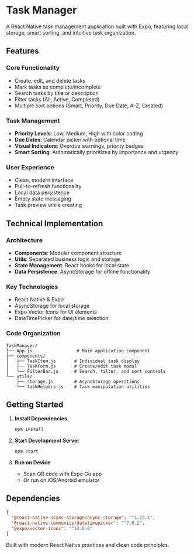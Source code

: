 # Task Manager

A React Native task management application built with Expo, featuring local storage, smart sorting, and intuitive task organization.

## Features

### Core Functionality
- Create, edit, and delete tasks
- Mark tasks as complete/incomplete
- Search tasks by title or description
- Filter tasks (All, Active, Completed)
- Multiple sort options (Smart, Priority, Due Date, A-Z, Created)

### Task Management
- **Priority Levels**: Low, Medium, High with color coding
- **Due Dates**: Calendar picker with optional time
- **Visual Indicators**: Overdue warnings, priority badges
- **Smart Sorting**: Automatically prioritizes by importance and urgency

### User Experience
- Clean, modern interface
- Pull-to-refresh functionality
- Local data persistence
- Empty state messaging
- Task preview while creating

## Technical Implementation

### Architecture
- **Components**: Modular component structure
- **Utils**: Separated business logic and storage
- **State Management**: React hooks for local state
- **Data Persistence**: AsyncStorage for offline functionality

### Key Technologies
- React Native & Expo
- AsyncStorage for local storage
- Expo Vector Icons for UI elements
- DateTimePicker for date/time selection

### Code Organization
```
TaskManager/
├── App.js                 # Main application component
├── components/           
│   ├── TaskItem.js       # Individual task display
│   ├── TaskForm.js       # Create/edit task modal
│   └── FilterBar.js      # Search, filter, and sort controls
└── utils/
    ├── storage.js        # AsyncStorage operations
    └── taskHelpers.js    # Task manipulation utilities
```

## Getting Started

1. **Install Dependencies**
   ```bash
   npm install
   ```

2. **Start Development Server**
   ```bash
   npm start
   ```

3. **Run on Device**
   - Scan QR code with Expo Go app
   - Or run on iOS/Android emulator

## Dependencies

```json
{
  "@react-native-async-storage/async-storage": "^1.23.1",
  "@react-native-community/datetimepicker": "^7.6.2",
  "@expo/vector-icons": "^14.0.0"
}
```

Built with modern React Native practices and clean code principles. 